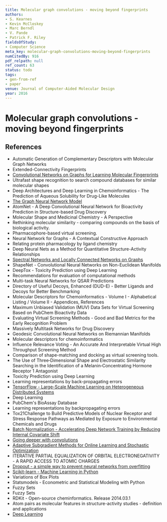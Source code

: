 ```yaml
---
title: Molecular graph convolutions - moving beyond fingerprints
authors:
- S. Kearnes
- Kevin McCloskey
- Marc Berndl
- V. Pande
- Patrick F. Riley
fieldsOfStudy:
- Computer Science
meta_key: molecular-graph-convolutions-moving-beyond-fingerprints
numCitedBy: 916
pdf_relpath: null
ref_count: 63
status: todo
tags:
- gen-from-ref
- paper
venue: Journal of Computer-Aided Molecular Design
year: 2016
---
```


# Molecular graph convolutions - moving beyond fingerprints

## References

- Automatic Generation of Complementary Descriptors with Molecular Graph Networks
- Extended-Connectivity Fingerprints
- [Convolutional Networks on Graphs for Learning Molecular Fingerprints](./convolutional-networks-on-graphs-for-learning-molecular-fingerprints.md)
- Ultrafast shape recognition to search compound databases for similar molecular shapes
- Deep Architectures and Deep Learning in Chemoinformatics - The Prediction of Aqueous Solubility for Drug-Like Molecules
- [The Graph Neural Network Model](./the-graph-neural-network-model.md)
- AtomNet - A Deep Convolutional Neural Network for Bioactivity Prediction in Structure-based Drug Discovery
- Molecular Shape and Medicinal Chemistry - A Perspective
- Rethinking molecular similarity - comparing compounds on the basis of biological activity.
- Pharmacophore-based virtual screening.
- Neural Network for Graphs - A Contextual Constructive Approach
- Relating protein pharmacology by ligand chemistry
- Deep Neural Nets as a Method for Quantitative Structure-Activity Relationships
- [Spectral Networks and Locally Connected Networks on Graphs](./spectral-networks-and-locally-connected-networks-on-graphs.md)
- ShapeNet - Convolutional Neural Networks on Non-Euclidean Manifolds
- DeepTox - Toxicity Prediction using Deep Learning
- Recommendations for evaluation of computational methods
- Multi-task Neural Networks for QSAR Predictions
- Directory of Useful Decoys, Enhanced (DUD-E) - Better Ligands and Decoys for Better Benchmarking
- Molecular Descriptors for Chemoinformatics - Volume I - Alphabetical Listing / Volume II - Appendices, References
- Maximum Unbiased Validation (MUV) Data Sets for Virtual Screening Based on PubChem Bioactivity Data
- Evaluating Virtual Screening Methods - Good and Bad Metrics for the Early Recognition Problem
- Massively Multitask Networks for Drug Discovery
- Geodesic Convolutional Neural Networks on Riemannian Manifolds
- Molecular descriptors for chemoinformatics
- Influence Relevance Voting - An Accurate And Interpretable Virtual High Throughput Screening Method
- Comparison of shape-matching and docking as virtual screening tools.
- The Use of Three‐Dimensional Shape and Electrostatic Similarity Searching in the Identification of a Melanin‐Concentrating Hormone Receptor 1 Antagonist
- Toxicity Prediction using Deep Learning
- Learning representations by back-propagating errors
- [TensorFlow - Large-Scale Machine Learning on Heterogeneous Distributed Systems](./tensorflow-large-scale-machine-learning-on-heterogeneous-distributed-systems.md)
- Deep Learning
- PubChem's BioAssay Database
- Learning representations by backpropagating errors
- Tox21Challenge to Build Predictive Models of Nuclear Receptor and Stress Response Pathways as Mediated by Exposure to Environmental Chemicals and Drugs
- [Batch Normalization - Accelerating Deep Network Training by Reducing Internal Covariate Shift](./batch-normalization-accelerating-deep-network-training-by-reducing-internal-covariate-shift.md)
- [Going deeper with convolutions](./going-deeper-with-convolutions.md)
- [Adaptive Subgradient Methods for Online Learning and Stochastic Optimization](./adaptive-subgradient-methods-for-online-learning-and-stochastic-optimization.md)
- ITERATIVE PARTIAL EQUALIZATION OF ORBITAL ELECTRONEGATIVITY - A RAPID ACCESS TO ATOMIC CHARGES
- [Dropout - a simple way to prevent neural networks from overfitting](./dropout-a-simple-way-to-prevent-neural-networks-from-overfitting.md)
- [Scikit-learn - Machine Learning in Python](./scikit-learn-machine-learning-in-python.md)
- Variations of Box Plots
- Statsmodels - Econometric and Statistical Modeling with Python
- Fuzzy Sets
- Fuzzy Sets
- RDKit - Open-source cheminformatics. Release 2014.03.1
- Atom pairs as molecular features in structure-activity studies - definition and applications
- [Deep Learning](./deep-learning.md)
